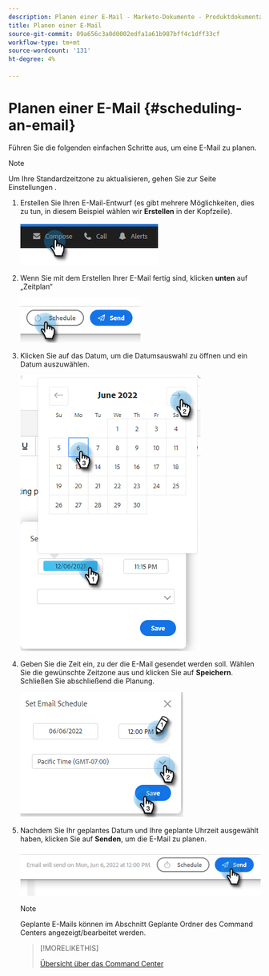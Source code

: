 ```yaml
---
description: Planen einer E-Mail - Marketo-Dokumente - Produktdokumentation
title: Planen einer E-Mail
source-git-commit: 09a656c3a0d0002edfa1a61b987bff4c1dff33cf
workflow-type: tm+mt
source-wordcount: '131'
ht-degree: 4%

---
```


# Planen einer E-Mail {#scheduling-an-email}

Führen Sie die folgenden einfachen Schritte aus, um eine E-Mail zu planen.

>[!NOTE]
>
>Um Ihre Standardzeitzone zu aktualisieren, gehen Sie zur Seite Einstellungen .

1. Erstellen Sie Ihren E-Mail-Entwurf (es gibt mehrere Möglichkeiten, dies zu tun, in diesem Beispiel wählen wir **Erstellen** in der Kopfzeile).

   ![](assets/scheduling-an-email-1.png)

1. Wenn Sie mit dem Erstellen Ihrer E-Mail fertig sind, klicken **unten** auf „Zeitplan“

   ![](assets/scheduling-an-email-2.png)

1. Klicken Sie auf das Datum, um die Datumsauswahl zu öffnen und ein Datum auszuwählen.

   ![](assets/scheduling-an-email-3.png)

1. Geben Sie die Zeit ein, zu der die E-Mail gesendet werden soll. Wählen Sie die gewünschte Zeitzone aus und klicken Sie auf **Speichern**. Schließen Sie abschließend die Planung.

   ![](assets/scheduling-an-email-4.png)

1. Nachdem Sie Ihr geplantes Datum und Ihre geplante Uhrzeit ausgewählt haben, klicken Sie auf **Senden**, um die E-Mail zu planen.

   ![](assets/scheduling-an-email-5.png)

   >[!NOTE]
   >
   >Geplante E-Mails können im Abschnitt Geplante Ordner des Command Centers angezeigt/bearbeitet werden.

   >[!MORELIKETHIS]
   >
   >[Übersicht über das Command Center](/help/marketo/product-docs/marketo-sales-insight/actions/email/command-center/command-center-overview.md)
